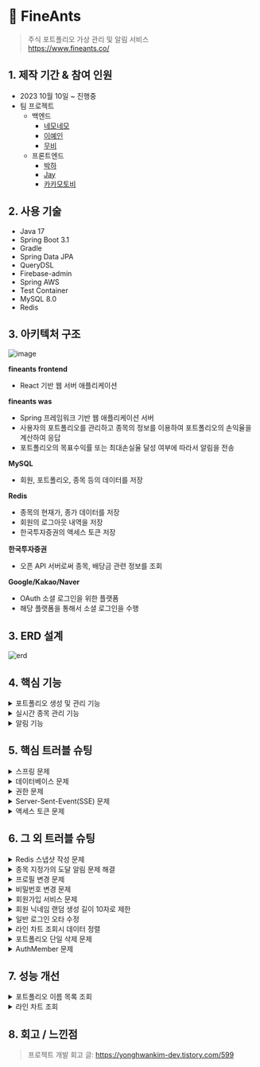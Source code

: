 # :pushpin: FineAnts

> 주식 포트폴리오 가상 관리 및 알림 서비스  
> https://www.fineants.co/

## 1. 제작 기간 & 참여 인원

- 2023 10월 10일 ~ 진행중
- 팀 프로젝트
    - 백엔드
        - [네모네모](https://github.com/yonghwankim-dev)
        - [이예인](https://github.com/yein-lee)
        - [무비](https://github.com/yhpark95)
    - 프론트엔드
        - [박하](https://github.com/bakhacode)
        - [Jay](https://github.com/altmit)
        - [카카모토비](https://github.com/Kakamotobi)

## 2. 사용 기술

- Java 17
- Spring Boot 3.1
- Gradle
- Spring Data JPA
- QueryDSL
- Firebase-admin
- Spring AWS
- Test Container
- MySQL 8.0
- Redis

## 3. 아키텍처 구조

<img width="684" alt="image" src="https://github.com/user-attachments/assets/605ff9d5-b8e4-4073-87d7-b5820b8cccfb">

**fineants frontend**

- React 기반 웹 서버 애플리케이션

**fineants was**

- Spring 프레임워크 기반 웹 애플리케이션 서버
- 사용자의 포트폴리오를 관리하고 종목의 정보를 이용하여 포트폴리오의 손익율을 계산하여 응답
- 포트폴리오의 목표수익률 또는 최대손실율 달성 여부에 따라서 알림을 전송

**MySQL**

- 회원, 포트폴리오, 종목 등의 데이터를 저장

**Redis**

- 종목의 현재가, 종가 데이터를 저장
- 회원의 로그아웃 내역을 저장
- 한국투자증권의 액세스 토큰 저장

**한국투자증권**

- 오픈 API 서버로써 종목, 배당금 관련 정보를 조회

**Google/Kakao/Naver**

- OAuth 소셜 로그인을 위한 플랫폼
- 해당 플랫폼을 통해서 소셜 로그인을 수행

## 3. ERD 설계

![erd](https://github.com/user-attachments/assets/faed5939-5894-4e8e-a5ef-244f0818a000)

## 4. 핵심 기능

<details>
<summary>포트폴리오 생성 및 관리 기능</summary>
<div markdown="1">

### 4.1 포트폴리오 생성

![image](./img/create_portfolio.png)

1. 클라이언트로부터 포트폴리오 생성 입력 정보를 받은 컨트롤러는 입력 정보의 유효성을 검증합니다.
2. 서비스는 포트폴리오의 입력 정보를 기반으로 생성할 수 있는지 제약조건*을 검증하고 생성합니다.
    - *사용자는 목록에 있는 증권사 목록 안에서만 선택
    - *회원별로 각 포트폴리의 이름은 고유해야 하지만,다른 회원들의 포트폴리오 이름과는 중복될 수 있습니다.
    - *포트폴리오의 목표수익금액은 예산보다 커야 하며, 최대손실금액은 예산보다 작아야 하는 제약조건을 만족해야 합니다.
3. 저장소는 서비스로부터 받은 포트폴리오를 데이터베이스에 저장합니다.

### 4.2 포트폴리오 종목 및 매입 이력 추가

![image](./img/create_holding_purchase-history.png)

1. 클라이언트로부터 포트폴리오 종목 및 매입 이력 입력 정보를 받은 컨트롤러는 유효성 검증을 수행합니다.
2. 서비스는 종목 및 매입 이력 입력 정보의 제약 조건*을 검증하고 인스턴스를 생성합니다.
    - ***포트폴리오의 잔고가 매입 이력을 추가하기에 충분한 금액이 있어야 합니다.**
    - *추가하고자 하는 종목이 데이터베이스 내에 존재해야 합니다.
3. 저장소는 서비스로부터 받은 포트폴리오 종목 및 매입 이력을 데이터베이스에 저장합니다.

### 4.3 포트폴리오 실시간 정보 조회

포트폴리오 실시간 정보 조회는 포트폴리오와 포트폴리오 종목 및 매입이력에 대한 계산 정보들을 실시간으로 조회하는 API입니다.
해당 API는 SSE(Server-Sent-Event) 방식으로 특정 시간 간격으로 데이터를 서버로부터 푸시받습니다.

![image](./img/search_holding_sse.png)

1. 컨트롤러는 클라이언트로부터 포트폴리오 실시간 정보 조회를 요청받습니다. 컨트롤러는 서비스에 포트폴리오 등록번호를 전달하며 조회를 요청합니다.
2. 서비스는 SseEmitter를 생성하고 Observable 객체를 생성 후 구독을 수행합니다.
    1. 서비스는 SseEmitter를 생성하고 바로 클라이언트에게 반환합니다.
    2. PortfolioObservable 컴포넌트를 이용하여 Observable 객체를 생성합니다.
        - 생성한 Observable 객체는 5초 간격으로 총 30초 동안 데이터를 발행
    3. 생성한 Observable 객체 반환
    4. 반환받은 Observable 객체에 구독을 요청합니다. 해당 객체는 포트폴리오의 실시간 정보를 계산후 데이터를 발행합니다.
    5. Observable 객체는 다른 서비스를 통하여 포트폴리오 정보 조회 후 필요한 정보를 게산합니다.
    6. 데이터가 발행되면 Observer에게 전달되어 구독 처리를 수행합니다.
        - PortfolioObserver는 SseEmitter을 주입받는 상태
    7. Observer는 의존 주입된 SseEmitter 객체를 통하여 클라이언트에게 데이터(포트폴리오 실시간 정보)를 푸시합니다.

### 4.4 포트폴리오 계산 기능

포트폴리오의 정보와 포트폴리오에 등록된 종목 및 매입 이력을 기반으로 정보를 계산합니다. 예를 들어 다음 수행 과정은 포트폴리오의 총 투자 금액을 계산합니다.

![image](./img/cal_total-investment.png)

1. 포트폴리오 계산기 객체에게 포트폴리오를 전달하며 총 투자 금액을 요청
2. 포트폴리오 객체에게 계신기 객체 자신을 전달하며 총 투자 금액 계산을 요청
3. 포트폴리오 객체는 계산기 객체의 포트폴리오 종목을 매개변수로 받는 총 투자 금액 메서드를 호출하며 포트폴리오 종목 리스트를 전달
4. 포트폴리오 종목 리스트를 받은 계산기 객체는 각 종목에 대하여 총 투자 금액 계산을 요청하고 합계로 누적
5. 포트폴리오 종목은 매개변수로 전달된 계산기 객체를 통하여 매입 이력 리스트를 전달하며 매입 이력의 총 투자 금액 메서드를 요청
6. 매입 이력 리스트를 전달받은 계산기 객체는 각 매입 이력의 총 투자 금액의 합계를 계산
7. 매입이력은 총 투자금액을 계산하고 반환
    - 매입 이력의 총 투자금액 = 매입 평균가 * 주식 개수
8. 매입 이력들의 총 투자금액 합계를 계산하여 반환

</div>
</details>

<details>
<summary>실시간 종목 관리 기능</summary>
<div markdown="1">

### 4.5 종목 현재가 업데이트 기능

![image](./img/refresh_current-price.png)

1. 회원은 포트폴리오 실시간 정보 조회를 요청합니다.
2. 컨트롤러는 서비스에게 포트폴리오 등록 번호를 전달하며 포트폴리오에 등록된 종목 티커 심볼 푸시를 요청합니다.
3. 서비스는 장 시간 중이라면 저장소에 요청하여 포트폴리오에 등록된 종목들의 티커 심볼들을 조회합니다.
4. 서비스는 티커 심볼들을 메모리 저장소에 저장합니다.
5. 서비스는 각 티커 심볼이 구독 가능*하면 디스패처를 통해서 종목 실시간 체결가 구독하기 위한 웹소켓 연결을 수행합니다.
    - 종목 실시간 체결가가 구독 불가능하다면 REST API 방식으로 현재가를 조회한 다음 레디스에 저장합니다.
    - *구독시 종목 체결가가 발생 및 수신할 때마다 체결가를 레디스 저장소에 저장합니다.
    - *최대 구독 가능 개수는 20개
6. 웹소켓 클라이언트는 티커 심볼을 이용하여 한국투자증권과 종목 실시간 체결가를 구독하고 실시간으로 종목 체결가를 받습니다.
7. 종목 체결가를 받으면 레디스에 체결가를 저장합니다.

</div>
</details>

<details>
<summary>알림 기능</summary>
<div markdown="1">

### 4.6 포트폴리오 목표수익금액 알림 기능

포트폴리오 목표수익금액 알림 기능은 **포트폴리오의 총 평가 금액이 목표수익금액에 도달하면 사용자에게 FCM 알림을 전송하는 기능**입니다.

![image](./img/notify_portfolio_target-gain.png)

1. 종목의 실시간 현재가가 변경되면 현재가 변경 이벤트가 발생
2. 이벤트 리스너는 종목 현재가 이벤트를 수신한 다음에 이벤트를 처리
3. 알림 서비스(NotificationService)는 포트폴리오의 목표수익금액 알림 서비스를 처리
4. 알림 서비스는 포트폴리오 리스트를 조회하고 디스패처(Dispatcher)에게 알림 처리를 요청
5. 디스패처는 알림 조건*에 맞는 포트폴리오를 대상으로 알림을 전송
    - *포트폴리오의 총 평가금액이 목표수익금액 이상인 경우
    - *포트폴리오에 설정된 목표수익금액 알림 활성화된 경우
    - *계정의 목표수익금액 알림 활성화된 경우
    - *전송 내역이 없는 경우
    - 알림 전송의 성공 여부와 관계없이 알림 메시지는 데이터베이스에 저장됨
6. 조건에 맞는 포트폴리오들을 받은 서비스(FcmService)는 FCM 알림을 전송
7. 외부의 FCM 서버는 FCM 토큰을 이용하여 리액트 클라이언트와 사용자의 디바이스(노트북, 테블릿 등)에 알림을 전송
8. 알림에 성공한 포트폴리오들을 대상으로 전송 내역을 레디스에 저장합니다.
    - 알림 전송 내역은 24시간 동안 저장됨

</div>
</details>

## 5. 핵심 트러블 슈팅

<details>
<summary>스프링 문제</summary>
<div markdown="1">

<details>
<summary>매입 이력 추가 후 알림 이벤트에서 매입 이력 리스트 지연 로딩 문제</summary>
<div markdown="1">

### 해결 시도 1

- 매입 이력 추가 서비스 과정에서 지연 로딩된 연관 엔티티(매입 이력 엔티티, PurchaseHistory) 리스트를 이미 로딩되었기 때문에
  이벤트 수행 과정에서 직전에 추가된 매입이력이 조회되지 않은 것이 원인
- 매입 이력 추가 서비스에서 직전에 추가된 매입 이력을 연관 엔티티 리스트에 추가하도록 하여 문제 해결(영속성 전이는 설정하지 않고 별도로 db에 추가하도록 하는 방식으로 수행)

- [issue#275](https://github.com/fine-ants/FineAnts-was/issues/275)

### 해결 시도 2

- 이벤트 리스너에서 @Async 애노테이션을 통하여 이벤트가 비동기로 동작한다고 생각하였으나 @EnableAsync 애노테이션을 설정하지 않아서
  동기적으로 수행된 것이 원인.
- 매입 이력 추가 서비스와 목표수익금액 달성 알림 이벤트가 같은 트랜잭션 내에 있기 때문에 직전에 추가된 매입이력이 조회되지 않는 것이 원인
- 설정 클래스에 @EnableAysnc 애노테이션을 추가하여 비동기적으로 수행하게 하고, @TransactionalEventListener 애노테이션을 이벤트 리스너 메서드에 적용하여 매입 이력 추가 서비스 후에
  동작하도록 개선
- [issue#515](https://github.com/fine-ants/FineAnts-was/issues/515)

</div>
</details>

</div>
</details>

<details>
<summary>데이터베이스 문제</summary>
<div markdown="1">

<details>
<summary>FCM 토큰 등록 오류</summary>
<div markdown="1">

- 배포 db 서버의 FcmToken 테이블의 PK 컬럼에 auto_increment가 적용되지 않은 것이 원인
- fcm_token 테이블을 삭제하고 다시 생성할때 PK 컬럼에 auto_increment 설정하여 문제 해결

- [issue#208](https://github.com/fine-ants/FineAnts-was/issues/208)

</div>
</details>

</div>
</details>


<details>
<summary>권한 문제</summary>
<div markdown="1">

<details>
<summary>회원 알림 API 권한 문제</summary>
<div markdown="1">

- 배경: 본인이 아닌 다른 사용자의 알림 API(예: 알림 목록 조회)를 호출하는 것이 문제
- 원인: API 경로중 경로 변수 중에서 회원의 등록번호(memberId)가 존재하는데 서비스 수행시 회원 본인의 것인지 검증하지 않은 것이 원인
- 문제 해결: 해당 서비스에 AOP를 적용하여 알림을 전송할 권한이 있는지 검증하도록 하여 문제 해결

```java

@Slf4j
@RequiredArgsConstructor
@Aspect
@Component
public class HasNotificationAuthorizationAspect {

	private final AuthenticationContext authenticationContext;

	@Before(value = "within(@org.springframework.web.bind.annotation.RestController *) && @annotation(hasNotificationAuthorization) && args(memberId, ..)", argNames = "hasNotificationAuthorization,memberId")
	public void hasAuthorization(final HasNotificationAuthorization hasNotificationAuthorization,
		@PathVariable final Long memberId) {
		AuthMember authMember = authenticationContext.getAuthMember();
		log.info("알림 권한 확인 시작, memberId={}, authMember : {}", memberId, authMember);
		if (!memberId.equals(authMember.getMemberId())) {
			throw new ForBiddenException(MemberErrorCode.FORBIDDEN_MEMBER);
		}
	}
} 
```

- [issue#203](https://github.com/fine-ants/FineAnts-was/issues/203)

</div>
</details>

</div>
</details>

<details>
<summary>Server-Sent-Event(SSE) 문제</summary>
<div markdown="1">

<details>
<summary>Hikari Connection Pool 고갈 문제</summary>
<div markdown="1">

- 배경: 데이터베이스 연결이 불가능하여 SSE 푸시할 수 없음
- 원인: SSE 연결로 인하여 HTTP가 연결을 유지하는 동안 서비스 레이어의 트랜잭션이 종료되었음에도 불구하고 OSIV(Open Session In View)가 활성화되어 있어
  30초 동안 Hikari Connection Pool의 연결 쓰레드를 점유한 것이 원인
- 해결 방법: OSIV 비활성화하여 문제 해결

- [issue#123](https://github.com/fine-ants/FineAnts-was/issues/123)

</div>
</details>

<details>
<summary>포트폴리오 상세 조회 SSE 데이터 응답 문제</summary>
<div markdown="1">

- 배경: 배포환경에서 포트폴리오 상세 조회 SSE API 호출시 계속 블로킹되다가 타임아웃 되어버림
- 원인: SSE 데이터 응답 생성을 별도의 쓰레드에서 수행하던 과정 중에서 종목의 종가가 존재하지 않아서 예외가 발생했을때 별도의 예외 처리를 하지 않은 것이 원인
- 해결 방법: Exception 타입으로 캐치하도록 변경하여 모든 예외를 대상으로 캐치하여 SseEmitter 객체를 대상으로 completeWithError 호출하여 해결

- [issue#57](https://github.com/fine-ants/FineAnts-was/issues/57)

</div>
</details>

</div>
</details>

<details>
<summary>액세스 토큰 문제</summary>
<div markdown="1">

<details>
<summary>한국투자증권의 액세스 토큰 만료시 발급 문제</summary>
<div markdown="1">

### 해결 시도 1

- 배경: 한국투자증권의 액세스 토큰 만료시 재발급을 요청하지만, 실패하는 경우 그대로 끝남
- 원인: 액세스 토큰 발급이 실패하는 경우 다시 시도하지 않는 것이 원인
- 해결 방법: retryWhen Operator를 이용하여 다시 시도하도록 하여 문제 해결

### 해결 시도 2

- 배경: 액세스 토큰을 재발급은 하지만 레디스 저장소에 저장되지 않음
- 원인: Webflux의 subscribe를 통하여 레디스에 저장해야 하지만, 비동기로 동작하기 때문에 대기하지 않고 종료되는 것이 원인
- 해결 방법: CountDownLatch 객체를 사용하여 액세스 토큰 재발급 처리가 완료될때까지 대기하여 문제 해결

- [issue#131](https://github.com/fine-ants/FineAnts-was/issues/131)

</div>
</details>

<details>
<summary>Redis 액세스 토큰 만료시간 문제</summary>
<div markdown="1">

- 배경: 액세스 토큰이 실제로 만료되었음에도 불구하고 레디스에 남아있음
- 원인: 한국투자증권 서버로부터 발급받은 액세스 토큰은 실제 만료시간은 22시간동안 유지되지만 `expires_in` 프로퍼티는 24시간을 가리키고 있음. 액세스 토큰 발급 만료시간 계산시 `expires_in`
  프로퍼티를 기준으로 계산한 것이 원인
- 해결 방법: `access_token_token_expired` 프로퍼티를 기준으로 액세스 토큰 만료시간을 설정하도록 변경하여 문제 해결

- [issue#63](https://github.com/fine-ants/FineAnts-was/issues/63)

</div>
</details>

<details>
<summary>종가 갱신 스케줄링 메소드 실행전 액세스 토큰 발급 문제</summary>
<div markdown="1">

- 배경: 종가 갱신전에 액세스 토큰이 만료되어 갱신되지 않음
- 원인: 한국투자증권 API 서버의 액세스 토큰이 만료되었는지 체크하는 AOP에서 종가 갱신 스케줄링 메서드를 추가하지 않은 것이 원인
- 해결 방법: 종가 갱신 스케줄링 메서드를 AOP에 추가하여 문제 해결

- [issue#120](https://github.com/fine-ants/FineAnts-was/issues/120)

</div>
</details>


</div>
</details>

## 6. 그 외 트러블 슈팅

<details>
<summary>Redis 스냅샷 작성 문제</summary>
<div markdown="1">

- 배경: 카카오 소셜 로그인이 되지 않음
- 원인: Redis의 스냅샷 작성시 실패하게 되면 Write 명령어를 전부 거부하게 되어 레디스 연산을 사용 못하는 것이 원인
- 원인: RDB(redis database) 파일을 생성하지 않도록 설정
- [issue#38](https://github.com/fine-ants/FineAnts-was/issues/38)

```
stop-writes-on-bgsave-error no
save ""
```

</div>
</details>

<details>
<summary>종목 지정가의 도달 알림 문제 해결</summary>
<div markdown="1">

- 배경: 종목 지정가 도달 알림 간격을 24시간으로 설정했음에도 종목의 현재가가 지정가에 도달할 때마다 알림을 보냄
- 원인: 사용자에게 전달한 푸시 알림의 등록번호(Notification 테이블의 id 컬럼)을 전송내역 키로써 레디스에 저장한 것이 원인
- 해결 방법: 알림마다 생성되는 등록번호(PK, Notification.id)를 키값으로 저장하는 것이 아닌 종목 지정가 데이터에 대한 등록번호(PK, TargetPriceNotification.id)를 기준으로
  저장합니다.
- [issue#268](https://github.com/fine-ants/FineAnts-was/issues/268)

```
// 발송 이력 저장
.map(future -> future.thenCompose(item -> {
	sentManager.addTargetPriceNotification(item.getTargetPriceNotificationId());
	return CompletableFuture.supplyAsync(() -> item);
}))
```

</div>
</details>

<details>
<summary>프로필 변경 문제</summary>
<div markdown="1">

- 배경: 프로필의 닉네임 정보를 변경하지 않고 프로필 사진만 변경하는 경우 500 에러가 발생함
- 원인: 컨트롤러의 profileInformation 파트가 필수 입력 정보로 설정한 것이 원인
- 해결 방법: profileInformation 파트의 입력 정보를 선택적으로 변경하여 문제 해결
- [issue#164](https://github.com/fine-ants/FineAnts-was/issues/164)

```java
public ApiResponse<ProfileChangeResponse> changeProfile(
@RequestPart(value = "profileImageFile", required = false) MultipartFile profileImageFile,
@Valid @RequestPart(value = "profileInformation", required = false) ProfileChangeRequest request,
@AuthPrincipalMember AuthMember authMember)
```

</div>
</details>

<details>
<summary>비밀번호 변경 문제</summary>
<div markdown="1">

- 배경: 비밀번호 변경 API 요청시 200 응답은 오지만 실제 비밀번호는 변경되지 않음
- 원인: 비밀번호 변경 서비스의 트랜잭션이 읽기 전용으로 설정한 것이 원인
- 해결 방법: 비밀번호 변경 서비스에서 `@Transactional(readOnly=true)`를 `@Transactional`로 변경하여 해결
- [issue#162](https://github.com/fine-ants/FineAnts-was/issues/162)

```
@Transactional
public void modifyPassword(ModifyPasswordRequest request, AuthMember authMember) {
```

</div>
</details>

<details>
<summary>회원가입 서비스 문제</summary>
<div markdown="1">

- 배경: 회원가입 할때 프로필 사진과 json 형식의 회원가입 정보를 Multipart form-data 형식으로 전달하는 경우 파트 중 하나인 signupData 파트인 json 데이터가 전달되지 않음
- 원인: 데이터를 전달하는 클라이언트인 React에서 로컬 개발시 목서버가 켜저 있어서 이미지만 전달되고 json 데이터는 전달되지 않는 것이 원인
- 해결 방법: React 로컬 개발시 목서버를 종료하여 해결
- [issue#159](https://github.com/fine-ants/FineAnts-was/issues/159)

</div>
</details>

<details>
<summary>회원 닉네임 랜덤 생성 길이 10자로 제한</summary>
<div markdown="1">

- 배경: 회원의 랜덤 닉네임의 길이는 2~10자여야 하는데 11자로 생성됩니다.
    - 랜덤 닉네임 형식 : 일개미(3자) + 랜덤 문자열 7자
- 원인: member.nickname.leen = 8로 설정되어 있는것이 원인
- 해결방법: member.nickname.len 프로퍼티의 길이를 7로 설정하여 문제를 해결
- [issue#154](https://github.com/fine-ants/FineAnts-was/issues/154)

```yml
member:
  nickname:
    prefix: 일개미
    len: 7
```

</div>
</details>

<details>
<summary>일반 로그인 오타 수정</summary>
<div markdown="1">

- 배경: 일반 로그인 되지 않음
- 원인: 서비스 레이어에서 로컬 회원 조회시 provider 매개변수에 null을 전달하는 것이 원인
- 해결 방법 : provider 매개변수에 "local"을 전달하여 문제 해결
- [issue#133](https://github.com/fine-ants/FineAnts-was/issues/133)

```
@Transactional(readOnly = true)
public LoginResponse login(LoginRequest request) {
  Member member = memberRepository.findMemberByEmailAndProvider(request.getEmail(), LOCAL_PROVIDER)
  .orElseThrow(() -> new BadRequestException(MemberErrorCode.LOGIN_FAIL));
  // ...
  return LoginResponse.from(jwt, OauthMemberResponse.from(member));
}
```

</div>
</details>

<details>
<summary>라인 차트 조회시 데이터 정렬</summary>
<div markdown="1">

- 배경: 라인 차트 조회 API 요청시 차트 데이터들이 정렬되어 있지 않고 응답함
- 원인: 데이터베이스에서 데이터를 조회할때 정렬하지 않거나 서비스 레이어에서 정렬하지 않는 것이 원인
- 해결 방법: 포트폴리오들의 전체 평가금액에 대한 라인 차트 조회시 일자를 기준으로 오름차순으로 정렬하여 문제를 해결
- [issue#84](https://github.com/fine-ants/FineAnts-was/issues/84)

```java
return timeValueMap.keySet()
	.stream()
	.sorted()
	.map(key->DashboardLineChartResponse.of(key,timeValueMap.get(key)))
	.collect(Collectors.toList());
```

</div>
</details>

<details>
<summary>포트폴리오 단일 삭제 문제</summary>
<div markdown="1">

- 배경: 포트폴리오 단일 삭제 수행할 때 포트폴리오가 삭제되지 않음
- 원인: 포트폴리오 삭제 전에 포트폴리오와 일대다 관계를 맺고 있는 포트폴리오의 수익 내역(PortfolioGainHistory)이 존재하여 외래키 제약 조건을 위배한 것이 원인
- 해결 방법: 포트폴리오 데이터 삭제 전에 포트폴리오 수익 내역 데이터들을 먼저 삭제하여 문제 해결
- [issue#83](https://github.com/fine-ants/FineAnts-was/issues/83)

```
int delPortfolioGainHistoryCnt = portfolioGainHistoryRepository.deleteAllByPortfolioId(portfolioId);
log.info("포트폴리오 손익 내역 삭제 개수 : {}", delPortfolioGainHistoryCnt);
```

</div>
</details>

<details>
<summary>AuthMember 문제</summary>
<div markdown="1">

- 배경: 로그인 한 다음에 인증을 요구하는 API를 요청하면 컨트롤러 레이어의 AuthMember 매개변수에 인증 정보를 전달하지 못함
- 원인: AuthMember 타입에 대한 리졸버를 스프링 웹 설정에 추가하지 않은 것이 원인
- 해결방법: AuthMember 타입에 대한 매개변수 리졸버를 설정 클래스에 추가함으로써 문제를 해결
- [issue#31](https://github.com/fine-ants/FineAnts-was/issues/31)

```java

@Configuration
@RequiredArgsConstructor
public class WebConfig implements WebMvcConfigurer {
	private final AuthPrincipalArgumentResolver authPrincipalArgumentResolver;

	@Override
	public void addArgumentResolvers(List<HandlerMethodArgumentResolver> resolvers) {
		resolvers.add(authPrincipalArgumentResolver);
	}
}
```

</div>
</details>

## 7. 성능 개선

<details>
<summary>포트폴리오 이름 목록 조회</summary>
<div markdown="1">

- 배경: 포트폴리오 이름 목록 조회 API는 자주 요청되고 빈번히 변경되지 않기 때문에 캐싱하여 성능을 개선
    - URL: GET /api/portfolios/names
    - Vuser: 10
    - Duration: 1분
- 성능 개선 결과: 평균 TPS 기준, 약 1.38배 개선
- [pull request](https://github.com/fine-ants/FineAnts-was/pull/512)

</div>
</details>

<details>
<summary>라인 차트 조회</summary>
<div markdown="1">

- 배경: 라인 차트 조회 API는 조회 당일 이전일자까지의 데이터를 조회하기 때문에 실시간으로 변경될 가능성이 없고 자주 요청되기 때문에 캐싱하여 성능을 개선
    - URL: GET /api/dashboard/lineChart
    - Vuser: 10
    - Duration: 1분
- 성능 개선 결과: 평균 TPS 기준, 약 780.75배 개선
- [pull request](https://github.com/fine-ants/FineAnts-was/pull/485)

</div>
</details>

## 8. 회고 / 느낀점

> 프로젝트 개발 회고 글: https://yonghwankim-dev.tistory.com/599
